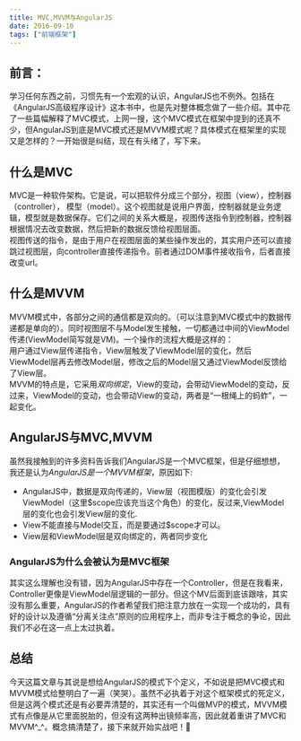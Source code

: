 ```yaml
---
title: MVC,MVVM与AngularJS
date: 2016-09-10
tags: ["前端框架"]
---
```

## 前言：
学习任何东西之前，习惯先有一个宏观的认识，AngularJS也不例外。包括在《AngularJS高级程序设计》这本书中，也是先对整体概念做了一些介绍。其中花了一些篇幅解释了MVC模式，上网一搜，这个MVC模式在框架中提到的还真不少，但AngularJS到底是MVC模式还是MVVM模式呢？具体模式在框架里的实现又是怎样的？一开始很是纠结，现在有头绪了，写下来。    

## 什么是MVC
MVC是一种软件架构。它是说，可以把软件分成三个部分，视图（view），控制器（controller），
模型（model）。这个视图就是说用户界面，控制器就是业务逻辑，模型就是数据保存。它们之间的关系大概是，视图传送指令到控制器，控制器根据情况去改变数据，然后把新的数据反馈给视图层面。    
视图传送的指令，是由于用户在视图层面的某些操作发出的，其实用户还可以直接跳过视图层，向controller直接传递指令。前者通过DOM事件接收指令，后者直接改变url。    

## 什么是MVVM
MVVM模式中，各部分之间的通信都是双向的。（可以注意到MVC模式中的数据传递都是单向的）。同时视图层不与Model发生接触，一切都通过中间的ViewModel传递(ViewModel简写就是VM)。一个操作的流程大概是这样的：    
用户通过View层传递指令，View层触发了ViewModel层的变化，然后ViewModel层再去修改Model层，修改之后的Model层又通过ViewModel反馈给了View层。    
MVVM的特点是，它采用*双向绑定*，View的变动，会带动ViewModel的变动，反过来，ViewModel的变动，也会带动View的变动，两者是“一根绳上的蚂蚱”，一起变化。    

## AngularJS与MVC,MVVM
虽然我接触到的许多资料告诉我们AngularJS是一个MVC框架，但是仔细想想，我还是认为*AngularJS是一个MVVM框架*，原因如下:    
- AngularJS中，数据是双向传递的，View层（视图模版）的变化会引发ViewModel（这里$scope应该充当这个角色）的变化，反过来,ViewModel层的变化也会引发View层的变化.
- View不能直接与Model交互，而是要通过$scope才可以。
- View层和ViewModel层是双向绑定的，两者同步变化
### AngularJS为什么会被认为是MVC框架
其实这么理解也没有错，因为AngularJS中存在一个Controller，但是在我看来，Controller更像是ViewModel层逻辑的一部分。但这个MV后面到底该跟啥，其实没有那么重要，AngularJS的作者希望我们把注意力放在一实现一个成功的，具有好的设计以及遵循“分离关注点”原则的应用程序上，而非专注于概念的争论，因此我们不必在这一点上太过执着。    

## 总结
今天这篇文章与其说是想给AngularJS的模式下个定义，不如说是把MVC模式和MVVM模式给整明白了一遍（笑哭）。虽然不必执着于对这个框架模式的死定义，但是这两个模式还是有必要弄清楚的，其实还有一个叫做MVP的模式，MVVM模式有点像是从它里面脱胎的，但没有这两种出镜频率高，因此就着重讲了MVC和MVVM^_^。概念搞清楚了，接下来就开始实战吧！💪
